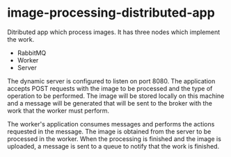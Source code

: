 # image-processing-distributed-app

Ditributed app which process images. It has three nodes which implement the work.

- RabbitMQ
- Worker
- Server

The dynamic server is configured to listen on port 8080. The application accepts POST requests with the image to be processed and the type of operation to be performed. The image will be stored locally on this machine and a message will be generated that will be sent to the broker with the work that the worker must perform.

The worker's application consumes messages and performs the actions requested in the message. The image is obtained from the server to be processed in the worker. When the processing is finished and the image is uploaded, a message is sent to a queue to notify that the work is finished.


